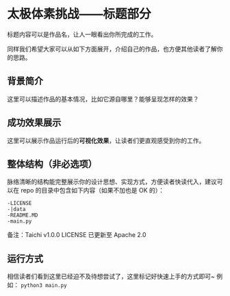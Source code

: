 # 太极体素挑战——标题部分
标题内容可以是作品名，让人一眼看出你所完成的工作。

同样我们希望大家可以从如下方面展开，介绍自己的作品，也方便其他读者了解你的思路。

## 背景简介

这里可以描述作品的基本情况，比如它源自哪里？能够呈现怎样的效果？

## 成功效果展示

这里可以展示作品运行后的**可视化效果**，让读者们更直观感受到你的工作。

## 整体结构（非必选项）

脉络清晰的结构能完整展示你的设计思想、实现方式，方便读者快读代入，建议可以在 repo 的目录中包含如下内容（如果不加也是 OK 的）：

```
-LICENSE
-|data
-README.MD
-main.py
```

备注：Taichi v1.0.0 LICENSE 已更新至 Apache 2.0 

## 运行方式

相信读者们看到这里已经迫不及待想尝试了，这里标记好快速上手的方式即可~
例如：
 `python3 main.py`



